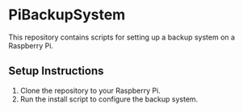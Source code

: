 # PiBackupSystem

This repository contains scripts for setting up a backup system on a Raspberry Pi.

## Setup Instructions
1. Clone the repository to your Raspberry Pi.
2. Run the install script to configure the backup system.